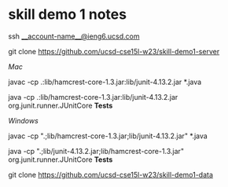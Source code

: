 # skill demo 1 notes

ssh __account-name__@ieng6.ucsd.com

git clone https://github.com/ucsd-cse15l-w23/skill-demo1-server

*Mac*

javac -cp .:lib/hamcrest-core-1.3.jar:lib/junit-4.13.2.jar *.java

java -cp .:lib/hamcrest-core-1.3.jar:lib/junit-4.13.2.jar org.junit.runner.JUnitCore  __Tests__

*Windows*

javac -cp ".;lib/hamcrest-core-1.3.jar;lib/junit-4.13.2.jar" *.java

java -cp ".;lib/junit-4.13.2.jar;lib/hamcrest-core-1.3.jar" org.junit.runner.JUnitCore __Tests__

git clone https://github.com/ucsd-cse15l-w23/skill-demo1-data


